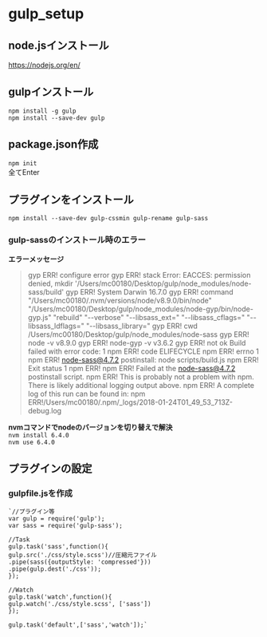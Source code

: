 # gulp_setup

## node.jsインストール
https://nodejs.org/en/

## gulpインストール
`npm install -g gulp`  
`npm install --save-dev gulp`

## package.json作成
`npm init`  
全てEnter


## プラグインをインストール
`npm install --save-dev gulp-cssmin gulp-rename gulp-sass`

### gulp-sassのインストール時のエラー
__エラーメッセージ__
>gyp ERR! configure error
gyp ERR! stack Error: EACCES: permission denied, mkdir '/Users/mc00180/Desktop/gulp/node_modules/node-sass/build'
gyp ERR! System Darwin 16.7.0
gyp ERR! command "/Users/mc00180/.nvm/versions/node/v8.9.0/bin/node" "/Users/mc00180/Desktop/gulp/node_modules/node-gyp/bin/node-gyp.js" "rebuild" "--verbose" "--libsass_ext=" "--libsass_cflags=" "--libsass_ldflags=" "--libsass_library="
gyp ERR! cwd /Users/mc00180/Desktop/gulp/node_modules/node-sass
gyp ERR! node -v v8.9.0
gyp ERR! node-gyp -v v3.6.2
gyp ERR! not ok
Build failed with error code: 1
npm ERR! code ELIFECYCLE
npm ERR! errno 1
npm ERR! node-sass@4.7.2 postinstall: node scripts/build.js
npm ERR! Exit status 1
npm ERR!
npm ERR! Failed at the node-sass@4.7.2 postinstall script.
npm ERR! This is probably not a problem with npm. There is likely additional logging output above.
npm ERR! A complete log of this run can be found in:
npm ERR!/Users/mc00180/.npm/_logs/2018-01-24T01_49_53_713Z-debug.log

__nvmコマンドでnodeのバージョンを切り替えで解決__  
`nvm install 6.4.0`  
`nvm use 6.4.0`


## プラグインの設定
### gulpfile.jsを作成
    `//プラグイン等
    var gulp = require('gulp');
    var sass = require('gulp-sass');

    //Task
    gulp.task('sass',function(){
    gulp.src('./css/style.scss')//圧縮元ファイル
    .pipe(sass({outputStyle: 'compressed'}))
    .pipe(gulp.dest('./css'));
    });

    //Watch
    gulp.task('watch',function(){
    gulp.watch('./css/style.scss', ['sass'])
    });

    gulp.task('default',['sass','watch']);`
